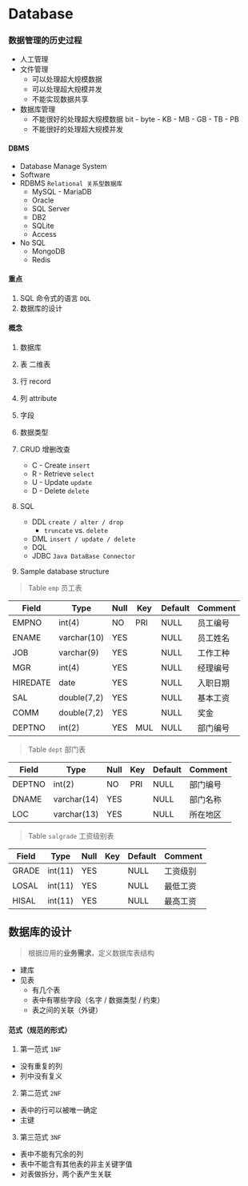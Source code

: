 # Database

### 数据管理的历史过程
- 人工管理
- 文件管理
    - 可以处理超大规模数据
    - 可以处理超大规模并发
    - 不能实现数据共享
- 数据库管理
    - 不能很好的处理超大规模数据 bit - byte - KB - MB - GB - TB - PB
    - 不能很好的处理超大规模并发
    
#### DBMS
- Database Manage System
- Software
- RDBMS `Relational 关系型数据库` 
    - MySQL - MariaDB
    - Oracle
    - SQL Server
    - DB2
    - SQLite
    - Access
- No SQL
    - MongoDB
    - Redis
    
#### 重点
1. SQL 命令式的语言 `DQL`
2. 数据库的设计    

#### 概念
1. 数据库
2. 表 二维表
3. 行 record
4. 列 attribute
5. 字段
6. 数据类型
7. CRUD 增删改查
    - C - Create `insert`
    - R - Retrieve `select`
    - U - Update `update`
    - D - Delete `delete`
    
8. SQL
    - DDL `create / alter / drop`
        - `truncate` vs. `delete`
    - DML `insert / update / delete`
    - DQL
    - JDBC `Java DataBase Connector`
    
9. Sample database structure

> Table `emp` 员工表

Field    | Type        | Null | Key | Default | Comment
----------|-------------|------|-----|---------|-------
EMPNO    | int(4)      | NO   | PRI | NULL    | 员工编号
ENAME    | varchar(10) | YES  |     | NULL    | 员工姓名
JOB      | varchar(9)  | YES  |     | NULL    | 工作工种
MGR      | int(4)      | YES  |     | NULL    | 经理编号
HIREDATE | date        | YES  |     | NULL    | 入职日期
SAL      | double(7,2) | YES  |     | NULL    | 基本工资
COMM     | double(7,2) | YES  |     | NULL    | 奖金
DEPTNO   | int(2)      | YES  | MUL | NULL    | 部门编号

> Table `dept` 部门表

Field  | Type        | Null | Key | Default | Comment
--------|-------------|------|-----|---------|-------
DEPTNO | int(2)      | NO   | PRI | NULL    | 部门编号
DNAME  | varchar(14) | YES  |     | NULL    | 部门名称
LOC    | varchar(13) | YES  |     | NULL    | 所在地区

> Table `salgrade` 工资级别表

Field | Type    | Null | Key | Default | Comment
-------|---------|------|-----|---------|-------
GRADE | int(11) | YES  |     | NULL    | 工资级别
LOSAL | int(11) | YES  |     | NULL    | 最低工资
HISAL | int(11) | YES  |     | NULL    | 最高工资


## 数据库的设计

> 根据应用的**业务需求**，定义数据库表结构

- 建库
- 见表
    - 有几个表
    - 表中有哪些字段（名字 / 数据类型 / 约束）
    - 表之间的关联（外键）
    
#### 范式（规范的形式）
1. 第一范式 `1NF`
- 没有重复的列
- 列中没有复义

2. 第二范式 `2NF`
- 表中的行可以被唯一确定
- 主键
   
3. 第三范式 `3NF`
- 表中不能有冗余的列
- 表中不能含有其他表的非主关键字值   
- 对表做拆分，两个表产生关联